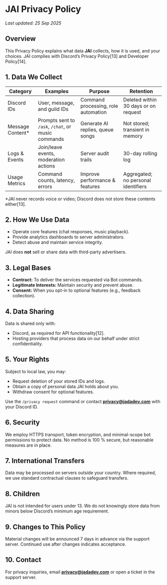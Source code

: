 # JAI Privacy Policy  
_Last updated: 25 Sep 2025_

## Overview  
This Privacy Policy explains what data **JAI** collects, how it is used, and your choices. JAI complies with Discord’s Privacy Policy[13] and Developer Policy[14].

## 1. Data We Collect  

| Category       | Examples                                   | Purpose                                    | Retention                         |
| -------------- | ------------------------------------------ | ------------------------------------------ | --------------------------------- |
| Discord IDs    | User, message, and guild IDs               | Command processing, role automation        | Deleted within 30 days or on request |
| Message Content* | Prompts sent to `/ask`, `/chat`, or music commands | Generate AI replies, queue songs           | Not stored; transient in memory   |
| Logs & Events  | Join/leave events, moderation actions      | Server audit trails                        | 30-day rolling log                |
| Usage Metrics  | Command counts, latency, errors            | Improve performance & features             | Aggregated; no personal identifiers |

\*JAI never records voice or video; Discord does not store these contents either[13].

## 2. How We Use Data  
- Operate core features (chat responses, music playback).  
- Provide analytics dashboards to server administrators.  
- Detect abuse and maintain service integrity.  

JAI does **not** sell or share data with third-party advertisers.

## 3. Legal Bases  
- **Contract:** To deliver the services requested via Bot commands.  
- **Legitimate Interests:** Maintain security and prevent abuse.  
- **Consent:** When you opt-in to optional features (e.g., feedback collection).

## 4. Data Sharing  
Data is shared only with:  
- Discord, as required for API functionality[12].  
- Hosting providers that process data on our behalf under strict confidentiality.

## 5. Your Rights  
Subject to local law, you may:  
- Request deletion of your stored IDs and logs.  
- Obtain a copy of personal data JAI holds about you.  
- Withdraw consent for optional features.  

Use the `/privacy request` command or contact **privacy@jadadev.com** with your Discord ID.

## 6. Security  
We employ HTTPS transport, token encryption, and minimal-scope bot permissions to protect data. No method is 100 % secure, but reasonable measures are in place.

## 7. International Transfers  
Data may be processed on servers outside your country. Where required, we use standard contractual clauses to safeguard transfers.

## 8. Children  
JAI is not intended for users under 13. We do not knowingly store data from minors below Discord’s minimum age requirement.

## 9. Changes to This Policy  
Material changes will be announced 7 days in advance via the support server. Continued use after changes indicates acceptance.

## 10. Contact  
For privacy inquiries, email **privacy@jadadev.com** or open a ticket in the support server.
